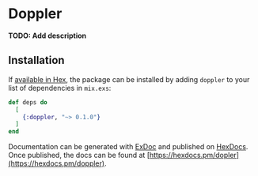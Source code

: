 # Doppler

**TODO: Add description**

## Installation

If [available in Hex](https://hex.pm/docs/publish), the package can be installed
by adding `doppler` to your list of dependencies in `mix.exs`:

```elixir
def deps do
  [
    {:doppler, "~> 0.1.0"}
  ]
end
```

Documentation can be generated with [ExDoc](https://github.com/elixir-lang/ex_doc)
and published on [HexDocs](https://hexdocs.pm). Once published, the docs can
be found at [https://hexdocs.pm/dopler](https://hexdocs.pm/doppler).

